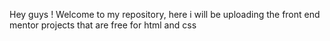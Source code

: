 Hey guys !
Welcome to my repository, here i will be uploading the front end mentor projects that are free for html and css 
